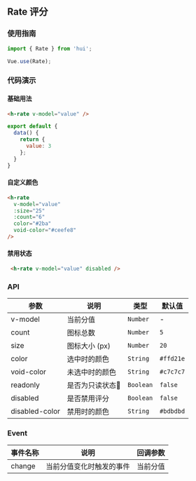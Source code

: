 ## Rate 评分

### 使用指南
``` javascript
import { Rate } from 'hui';

Vue.use(Rate);
```

### 代码演示

#### 基础用法

```html
<h-rate v-model="value" />
```

```javascript
export default {
  data() {
    return {
      value: 3
    };
  }
}
```

#### 自定义颜色

```html
<h-rate
  v-model="value"
  :size="25"
  :count="6"
  color="#2ba"
  void-color="#ceefe8"
/>
```

#### 禁用状态

```html
 <h-rate v-model="value" disabled />
```

### API

| 参数 | 说明 | 类型 | 默认值 |
|-----------|-----------|-----------|-------------|
| v-model | 当前分值 | `Number` | - |
| count | 图标总数 | `Number` | `5` |
| size | 图标大小 (px) | `Number` | `20` |
| color | 选中时的颜色 | `String` | `#ffd21e`  |
| void-color | 未选中时的颜色 | `String` | `#c7c7c7` |
| readonly | 是否为只读状态 | `Boolean` | `false` |
| disabled | 是否禁用评分 | `Boolean` | `false` |
| disabled-color | 禁用时的颜色 | `String` | `#bdbdbd` |

### Event

| 事件名称 | 说明 | 回调参数 |
|-----------|-----------|-----------|
| change | 当前分值变化时触发的事件 | 当前分值 |
